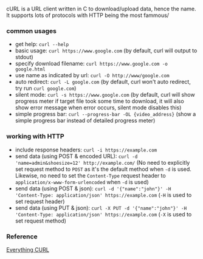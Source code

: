 cURL is a URL client written in C to download/upload data, hence the name. It supports lots of protocols with HTTP being the most fammous/
### common usages

- get help: `curl --help`
- basic usage: `curl https://www.google.com` (by default, curl will output to stdout)
- specify download filename: `curl https://www.google.com -o google.html`
- use name as indicated by url: `curl -O http://www/google.com`
- auto redirect: `curl -L google.com` (by default, curl won't auto redirect, try run `curl google.com`)
- silent mode: `curl -s https://www.google.com` (by default, curl will show progress meter if target file took some time to download, it will also show error message when error occurs, silent mode disables this)
- simple progress bar: `curl --progress-bar -OL {video_address}` (show a simple progress bar instead of detailed progress meter)

### working with HTTP

- include response headers: `curl -i https://example.com`
- send data (using POST & encoded URL): `curl -d 'name=admin&shoesize=12' http://example.com/` (No need to explicitly set request method to `POST` as it's the default method when `-d` is used. Likewise, no need to set the `Content-Type` request header to `application/x-www-form-urlencoded` when `-d` is used)
- send data (using POST & json): `curl -d '{"name":"john"}' -H 'Content-Type: application/json' https://example.com` (`-H` is used to set request header)
- send data (using PUT & json): `curl -X PUT -d '{"name":"john"}' -H 'Content-Type: application/json' https://example.com` (`-X` is used to set request method)

### Reference

[Everything CURL](https://everything.curl.dev/http/post)
